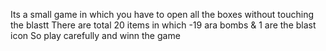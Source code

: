 Its a small game in which you have to  open all the boxes without touching the blastt
There are total 20 items in which -19 ara bombs  & 1 are the blast icon 
So play carefully and winn the game 
